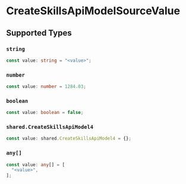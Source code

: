 # CreateSkillsApiModelSourceValue


## Supported Types

### `string`

```typescript
const value: string = "<value>";
```

### `number`

```typescript
const value: number = 1284.03;
```

### `boolean`

```typescript
const value: boolean = false;
```

### `shared.CreateSkillsApiModel4`

```typescript
const value: shared.CreateSkillsApiModel4 = {};
```

### `any[]`

```typescript
const value: any[] = [
  "<value>",
];
```

